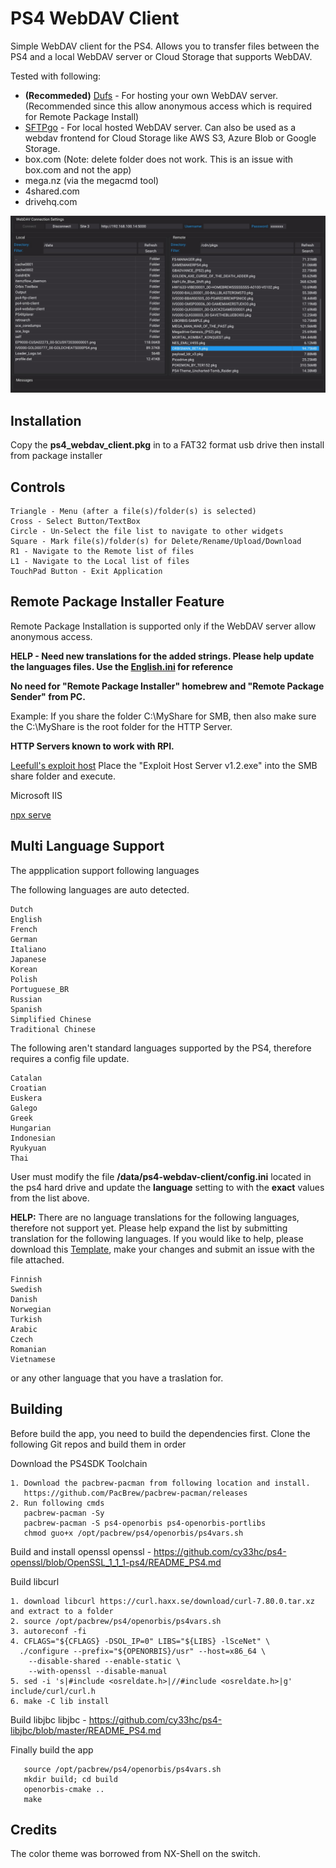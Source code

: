 # PS4 WebDAV Client

Simple WebDAV client for the PS4. Allows you to transfer files between the PS4 and a local WebDAV server or Cloud Storage that supports WebDAV.

Tested with following:
 - **(Recommeded)** [Dufs](https://github.com/sigoden/dufs) - For hosting your own WebDAV server. (Recommended since this allow anonymous access which is required for Remote Package Install)
 - [SFTPgo](https://github.com/drakkan/sftpgo) - For local hosted WebDAV server. Can also be used as a webdav frontend for Cloud Storage like AWS S3, Azure Blob or Google Storage.
 - box.com (Note: delete folder does not work. This is an issue with box.com and not the app)
 - mega.nz (via the megacmd tool)
 - 4shared.com
 - drivehq.com

![Preview](/screenshot.jpg)

## Installation
Copy the **ps4_webdav_client.pkg** in to a FAT32 format usb drive then install from package installer

## Controls
```
Triangle - Menu (after a file(s)/folder(s) is selected)
Cross - Select Button/TextBox
Circle - Un-Select the file list to navigate to other widgets
Square - Mark file(s)/folder(s) for Delete/Rename/Upload/Download
R1 - Navigate to the Remote list of files
L1 - Navigate to the Local list of files
TouchPad Button - Exit Application
```

## Remote Package Installer Feature
Remote Package Installation is supported only if the WebDAV server allow anonymous access.

**HELP - Need new translations for the added strings. Please help update the languages files. Use the [English.ini](https://github.com/cy33hc/ps4-webdav-client/blob/master/data/assets/langs/English.ini) for reference**

**No need for "Remote Package Installer" homebrew and "Remote Package Sender" from PC.**

Example: If you share the folder C:\MyShare for SMB, then also make sure the C:\MyShare is the root folder for the HTTP Server.

**HTTP Servers known to work with RPI.**

[Leefull's exploit host](https://github.com/Leeful/leeful.github.io/blob/master/Exploit%20Host%20Server%20v1.2.exe) Place the "Exploit Host Server v1.2.exe" into the SMB share folder and execute.

Microsoft IIS

[npx serve](https://www.npmjs.com/package/serve)

## Multi Language Support
The appplication support following languages

The following languages are auto detected.
```
Dutch
English
French
German
Italiano
Japanese
Korean
Polish
Portuguese_BR
Russian
Spanish
Simplified Chinese
Traditional Chinese
```

The following aren't standard languages supported by the PS4, therefore requires a config file update.
```
Catalan
Croatian
Euskera
Galego
Greek
Hungarian
Indonesian
Ryukyuan
Thai
```
User must modify the file **/data/ps4-webdav-client/config.ini** located in the ps4 hard drive and update the **language** setting to with the **exact** values from the list above.

**HELP:** There are no language translations for the following languages, therefore not support yet. Please help expand the list by submitting translation for the following languages. If you would like to help, please download this [Template](https://github.com/cy33hc/ps4-webdav-client/blob/master/data/assets/langs/English.ini), make your changes and submit an issue with the file attached.
```
Finnish
Swedish
Danish
Norwegian
Turkish
Arabic
Czech
Romanian
Vietnamese
```
or any other language that you have a traslation for.

## Building
Before build the app, you need to build the dependencies first.
Clone the following Git repos and build them in order

Download the PS4SDK Toolchain
```
1. Download the pacbrew-pacman from following location and install.
   https://github.com/PacBrew/pacbrew-pacman/releases
2. Run following cmds
   pacbrew-pacman -Sy
   pacbrew-pacman -S ps4-openorbis ps4-openorbis-portlibs
   chmod guo+x /opt/pacbrew/ps4/openorbis/ps4vars.sh
```

Build and install openssl
openssl - https://github.com/cy33hc/ps4-openssl/blob/OpenSSL_1_1_1-ps4/README_PS4.md

Build libcurl
```
1. download libcurl https://curl.haxx.se/download/curl-7.80.0.tar.xz and extract to a folder
2. source /opt/pacbrew/ps4/openorbis/ps4vars.sh
3. autoreconf -fi
4. CFLAGS="${CFLAGS} -DSOL_IP=0" LIBS="${LIBS} -lSceNet" \
  ./configure --prefix="${OPENORBIS}/usr" --host=x86_64 \
    --disable-shared --enable-static \
    --with-openssl --disable-manual
5. sed -i 's|#include <osreldate.h>|//#include <osreldate.h>|g' include/curl/curl.h
6. make -C lib install
```

Build libjbc
libjbc - https://github.com/cy33hc/ps4-libjbc/blob/master/README_PS4.md

Finally build the app
```
   source /opt/pacbrew/ps4/openorbis/ps4vars.sh
   mkdir build; cd build
   openorbis-cmake ..
   make
```

## Credits
The color theme was borrowed from NX-Shell on the switch.
